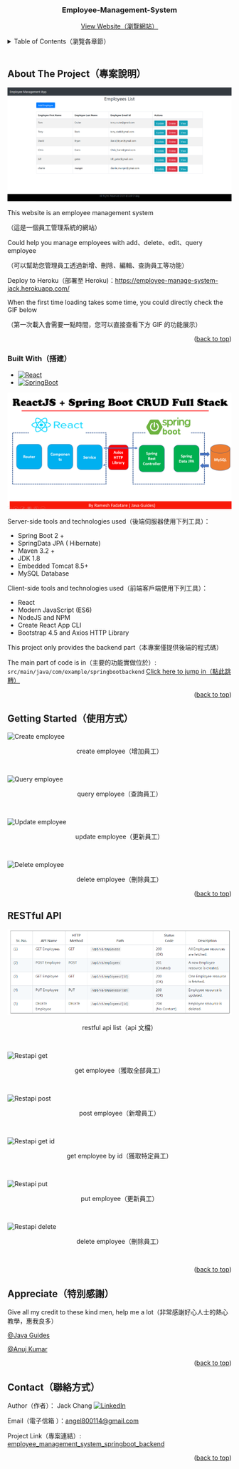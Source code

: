 <!-- PROJECT START -->
<div id="top"></div>

<div align="center">
<h3 align="center">Employee-Management-System</h3>
  <p align="center">
    <a href="https://employee-manage-system-jack.herokuapp.com/">View Website（瀏覽網站）</a>
  </p>
</div>



<!-- TABLE OF CONTENTS -->
<details>
  <summary>Table of Contents（瀏覽各章節）</summary>
  <ol>
    <li>
      <a href="#about-the-project專案說明">About The Project（專案說明）</a>
      <ul>
        <li><a href="#built-with搭建">Built With（搭建）</a></li>
      </ul>
    </li>
    <li>
      <a href="#getting-started使用方式">Getting Started（使用方式）</a>
    </li>
    <li><a href="#restful-api">RESTful API</a></li>
    <li><a href="#appreciate特別感謝">Appreciate（特別感謝）</a></li>
    <li><a href="#contact聯絡方式">Contact（聯絡方式）</a></li>

  </ol>
</details>
<br>

<!-- ABOUT THE PROJECT -->
## About The Project（專案說明）

[![Product Name Screen Shot][product-screenshot]](https://employee-manage-system-jack.herokuapp.com/)

This website is an employee management system

（這是一個員工管理系統的網站）

Could help you manage employees with add、delete、edit、query employee

（可以幫助您管理員工透過新增、刪除、編輯、查詢員工等功能）

Deploy to Heroku（部署至 Heroku)：https://employee-manage-system-jack.herokuapp.com/

When the first time loading takes some time, you could directly check the GIF below

（第一次載入會需要一點時間，您可以直接查看下方 GIF 的功能展示）

<p align="right">(<a href="#top">back to top</a>)</p>



### Built With（搭建）

* [![React][React.js]][React-url]
* [![SpringBoot][SpringBoot]][SpringBoot-url]

![Architecture][architecture-url]

Server-side tools and technologies used（後端伺服器使用下列工具）：
* Spring Boot 2 +
* SpringData JPA ( Hibernate)
* Maven 3.2 +
* JDK 1.8
* Embedded Tomcat 8.5+
* MySQL Database

Client-side tools and technologies used（前端客戶端使用下列工具）：

* React
* Modern JavaScript (ES6)
* NodeJS and NPM
* Create React App CLI
* Bootstrap 4.5 and Axios HTTP Library

This project only provides the backend part（本專案僅提供後端的程式碼）

The main part of code is in（主要的功能實做位於）: `src/main/java/com/example/springbootbackend`
[Click here to jump in（點此跳轉）](https://github.com/richjack888/employee_management_system_springboot_backend/tree/master/src/main/java/com/example/springbootbackend)

<p align="right">(<a href="#top">back to top</a>)</p>



<!-- GETTING STARTED -->
## Getting Started（使用方式）

![Create employee][create-employee-url]
<p align="middle">create employee（增加員工）</p><br>

![Query employee][query-employee-url]
<p align="middle">query employee（查詢員工）</p><br>

![Update employee][update-employee-url]
<p align="middle">update employee（更新員工）</p><br>

![Delete employee][create-employee-url]
<p align="middle">delete employee（刪除員工）</p>

<p align="right">(<a href="#top">back to top</a>)</p>



<!-- RESTFUL API -->
## RESTful API

![Restapi list][restapi-list-url]
<p align="middle">restful api list（api 文檔）</p><br>

![Restapi get][restapi-get-url]
<p align="middle">get employee（獲取全部員工）</p><br>

![Restapi post][restapi-post-url]
<p align="middle">post employee（新增員工）</p><br>

![Restapi get id][restapi-getId-url]
<p align="middle">get employee by id（獲取特定員工）</p><br>

![Restapi put][restapi-put-url]
<p align="middle">put employee（更新員工）</p><br>

![Restapi delete][restapi-delete-url]
<p align="middle">delete employee（刪除員工）</p><br>

<p align="right">(<a href="#top">back to top</a>)</p>



<!-- APPRECIATE -->
## Appreciate（特別感謝）

Give all my credit to these kind men, help me a lot（非常感謝好心人士的熱心教學，惠我良多）

[@Java Guides](https://www.youtube.com/watch?v=n43h1eJ2EUE&list=PLGRDMO4rOGcNLnW1L2vgsExTBg-VPoZHr)

[@Anuj Kumar](https://www.youtube.com/watch?v=ZZ1hrSSbKZw)

<p align="right">(<a href="#top">back to top</a>)</p>



<!-- CONTACT -->
## Contact（聯絡方式）

Author（作者）： Jack Chang [![LinkedIn][linkedin-shield]][linkedin-url]

Email（電子信箱 ）：angel800114@gmail.com

Project Link（專案連結）: [employee_management_system_springboot_backend](https://github.com/richjack888/employee_management_system_springboot_backend)

<p align="right">(<a href="#top">back to top</a>)</p>



<!-- MARKDOWN LINKS & IMAGES -->
<!-- https://www.markdownguide.org/basic-syntax/#reference-style-links -->
[linkedin-shield]: https://img.shields.io/badge/-LinkedIn-black.svg?style=for-the-badge&logo=linkedin&colorB=555
[linkedin-url]: https://www.linkedin.com/in/fu-hsiung-chang-986139141/
[product-screenshot]: images/screenshot.png
[React.js]: https://img.shields.io/badge/React-20232A?style=for-the-badge&logo=react&logoColor=61DAFB
[React-url]: https://reactjs.org/
[SpringBoot]: https://img.shields.io/badge/SpringBoot-0769AD?style=for-the-badge&logo=SpringBoot&logoColor=white
[SpringBoot-url]: https://spring.io
[create-employee-url]: https://imgur.com/ZUVGrdr.gif
[query-employee-url]: https://imgur.com/dvuPyC2.gif
[update-employee-url]: https://imgur.com/elER91o.gif
[delete-employee-url]: https://imgur.com/qn5EylF.gif
[architecture-url]: images/Architecture2.png
[restapi-list-url]: images/restapi_list.PNG
[restapi-get-url]: https://imgur.com/4m1JeBs.gif
[restapi-post-url]: https://imgur.com/r9ff0AM.gif
[restapi-getId-url]: https://imgur.com/bp1VxNd.gif
[restapi-put-url]: https://imgur.com/fI1mThw.gif
[restapi-delete-url]: https://imgur.com/4qtiBEW.gif
